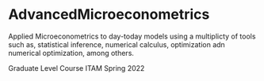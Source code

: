 # AdvancedMicroeconometrics
Applied Microeconometrics to day-today models using a multiplicty of tools such as, statistical inference, numerical calculus, optimization adn numerical optimization, among others. 

Graduate Level Course
ITAM Spring 2022
